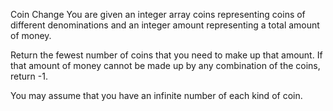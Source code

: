 Coin Change
You are given an integer array coins representing coins of different denominations and an integer amount representing a total amount of money.

Return the fewest number of coins that you need to make up that amount.  If that amount of money cannot be made up by any combination of the coins, return -1.

You may assume that you have an infinite number of each kind of coin.